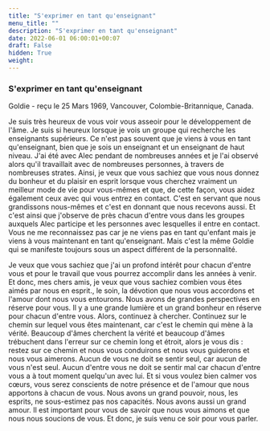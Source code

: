 ```yaml
---
title: "S'exprimer en tant qu'enseignant"
menu_title: ""
description: "S'exprimer en tant qu'enseignant"
date: 2022-06-01 06:00:01+00:07
draft: False
hidden: True
weight:
---
```

### S'exprimer en tant qu'enseignant

Goldie - reçu le 25 Mars 1969, Vancouver, Colombie-Britannique, Canada.

Je suis très heureux de vous voir vous asseoir pour le développement de l'âme. Je suis si heureux lorsque je vois un groupe qui recherche les enseignants supérieurs. Ce n'est pas souvent que je viens à vous en tant qu'enseignant, bien que je sois un enseignant et un enseignant de haut niveau. J'ai été avec Alec pendant de nombreuses années et je l'ai observé alors qu'il travaillait avec de nombreuses personnes, à travers de nombreuses strates. Ainsi, je veux que vous sachiez que vous nous donnez du bonheur et du plaisir en esprit lorsque vous cherchez vraiment un meilleur mode de vie pour vous-mêmes et que, de cette façon, vous aidez également ceux avec qui vous entrez en contact. C'est en servant que nous grandissons nous-mêmes et c'est en donnant que nous recevons aussi. Et c'est ainsi que j'observe de près chacun d'entre vous dans les groupes auxquels Alec participe et les personnes avec lesquelles il entre en contact. Vous ne me reconnaissez pas car je ne viens pas en tant qu'enfant mais je viens à vous maintenant en tant qu'enseignant. Mais c'est la même Goldie qui se manifeste toujours sous un aspect différent de la personnalité.

Je veux que vous sachiez que j'ai un profond intérêt pour chacun d'entre vous et pour le travail que vous pourrez accomplir dans les années à venir. Et donc, mes chers amis, je veux que vous sachiez combien vous êtes aimés par nous en esprit., le soin, la dévotion que nous vous accordons et l'amour dont nous vous entourons. Nous avons de grandes perspectives en réserve pour vous. Il y a une grande lumière et un grand bonheur en réserve pour chacun d'entre vous. Alors, continuez à chercher. Continuez sur le chemin sur lequel vous êtes maintenant, car c'est le chemin qui mène à la vérité. Beaucoup d'âmes cherchent la vérité et beaucoup d'âmes trébuchent dans l'erreur sur ce chemin long et étroit, alors je vous dis : restez sur ce chemin et nous vous conduirons et nous vous guiderons et nous vous aimerons. Aucun de vous ne doit se sentir seul, car aucun de vous n'est seul. Aucun d'entre vous ne doit se sentir mal car chacun d'entre vous a à tout moment quelqu'un avec lui. Et si vous voulez bien calmer vos cœurs, vous serez conscients de notre présence et de l'amour que nous apportons à chacun de vous. Nous avons un grand pouvoir, nous, les esprits, ne sous-estimez pas nos capacités. Nous avons aussi un grand amour. Il est important pour vous de savoir que nous vous aimons et que nous nous soucions de vous. Et donc, je suis venu ce soir pour vous parler.
